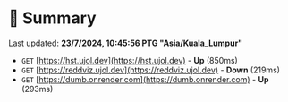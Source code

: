 # 📖 Summary
Last updated: **23/7/2024, 10:45:56 PTG "Asia/Kuala_Lumpur"**

- `GET` [https://hst.ujol.dev](https://hst.ujol.dev) - **Up** (850ms)
- `GET` [https://reddviz.ujol.dev](https://reddviz.ujol.dev) - **Down** (219ms)
- `GET` [https://dumb.onrender.com](https://dumb.onrender.com) - **Up** (293ms)
